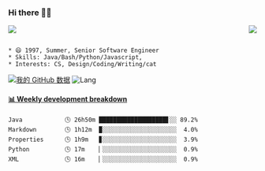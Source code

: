 ### Hi there 👋👋 
<p>  
  <a href="https://count.getloli.com/"><img src="https://count.getloli.com/get/@Xxpain"></a>
  <img src="https://weather-icon.journeyad.repl.co/@shanghai?v=1" align="right">
</p>

```

* 😄 1997, Summer, Senior Software Engineer
* Skills: Java/Bash/Python/Javascript, 
* Interests: CS, Design/Coding/Writing/cat
```

[![我的 GitHub 数据](https://github-readme-stats.vercel.app/api?username=Xxpain)]()
![Lang](https://github-readme-stats.vercel.app/api/top-langs/?username=Xxpain&hide=ipynb,html&layout=compact)
 <!-- waka-box start -->
#### <a href="https://gist.github.com/eb4ecc800e460a494f8146b3d1bb974a" target="_blank">📊 Weekly development breakdown</a>
```text
Java            🕓 26h50m ███████████████████▋░░ 89.2%
Markdown        🕓 1h12m  ▉░░░░░░░░░░░░░░░░░░░░░  4.0%
Properties      🕓 1h9m   ▊░░░░░░░░░░░░░░░░░░░░░  3.9%
Python          🕓 17m    ▏░░░░░░░░░░░░░░░░░░░░░  0.9%
XML             🕓 16m    ▏░░░░░░░░░░░░░░░░░░░░░  0.9%
```
<!-- Powered by https://github.com/YouEclipse/waka-box-go . -->
<!-- waka-box end -->
